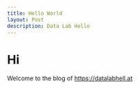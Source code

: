 ```yaml
---
title: Hello World
layout: Post
description: Data Lab Hello
---
```


# Hi

Welcome to the blog of https://datalabhell.at
